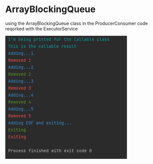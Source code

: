 # ArrayBlockingQueue
using the ArrayBlockingQueue class in the ProducerConsumer code reqorked with the ExecutorService

![Screenshot](ProducerConsumer.PNG)
